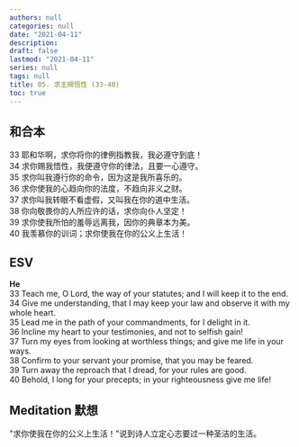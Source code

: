 ```yaml
---
authors: null
categories: null
date: "2021-04-11"
description: 
draft: false
lastmod: "2021-04-11"
series: null
tags: null
title: 05. 求主赐悟性 (33-40)
toc: true
---
```



<!--more-->
## 和合本

33   耶和华啊，求你将你的律例指教我，我必遵守到底！  
34   求你赐我悟性，我便遵守你的律法，且要一心遵守。  
35   求你叫我遵行你的命令，因为这是我所喜乐的。  
36   求你使我的心趋向你的法度，不趋向非义之财。  
37   求你叫我转眼不看虚假，又叫我在你的道中生活。  
38   你向敬畏你的人所应许的话，求你向仆人坚定！  
39   求你使我所怕的羞辱远离我，因你的典章本为美。  
40   我羡慕你的训词；求你使我在你的公义上生活！   

## ESV
**He**  
33 Teach me, O Lord, the way of your statutes; and I will keep it to the end.  
34 Give me understanding, that I may keep your law and observe it with my whole heart.  
35 Lead me in the path of your commandments, for I delight in it.  
36 Incline my heart to your testimonies, and not to selfish gain!  
37 Turn my eyes from looking at worthless things; and give me life in your ways.  
38 Confirm to your servant your promise, that you may be feared.  
39 Turn away the reproach that I dread, for your rules are good.  
40 Behold, I long for your precepts; in your righteousness give me life!  


## Meditation 默想
"求你使我在你的公义上生活！"说到诗人立定心志要过一种圣洁的生活。